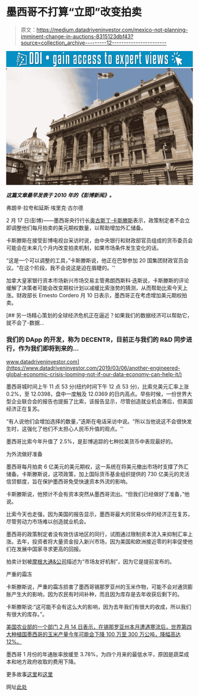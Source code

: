 # 墨西哥不打算“立即”改变拍卖

> 原文：<https://medium.datadriveninvestor.com/mexico-not-planning-imminent-change-in-auctions-8315123dbf43?source=collection_archive---------12----------------------->

[![](img/7a613b4844419277b686c9049b832cfa.png)](http://www.track.datadriveninvestor.com/1B9E)![](img/9daf8165a880948732f04389555d6853.png)

***这篇文章最早发表于 2010 年的《彭博新闻》。***

弗朗辛·拉夸和延斯·埃里克·古尔德

2 月 17 日(彭博)——墨西哥央行行长[奥古斯丁·卡斯滕斯](https://www.theguardian.com/world/2016/dec/01/mexico-central-bank-governor-agustin-carstens-step-down)表示，政策制定者不会立即调整他们每月拍卖的美元期权数量，以帮助增加外汇储备。

卡斯滕斯在接受彭博电视台采访时说，由中央银行和财政部官员组成的货币委员会可能会在未来几个月内改变拍卖机制，如果市场条件发生变化的话。

“这是一个可以调整的工具，”卡斯滕斯说，他正在巴黎参加 20 国集团财政官员会议。“在这个阶段，我不会说这是迫在眉睫的。''

加拿大皇家银行资本市场新兴市场交易主管弗朗西斯科·迭斯说，卡斯滕斯的评论缓解了决策者可能会改变期权计划以减缓比索涨势的猜测，从而帮助比索今天上涨。财政部长 Ernesto Cordero 月 10 日表示，墨西哥正在考虑增加美元期权拍卖。

[](https://www.datadriveninvestor.com/2019/03/06/another-engineered-global-economic-crisis-looming-not-if-our-data-economy-can-help-it/) [## 另一场精心策划的全球经济危机正在逼近？如果我们的数据经济可以帮助它，就不会了-数据…

### 我们的 DApp 的开发，称为 DECENTR，目前正与我们的 R&D 同步进行，作为我们即将到来的…

www.datadriveninvestor.com](https://www.datadriveninvestor.com/2019/03/06/another-engineered-global-economic-crisis-looming-not-if-our-data-economy-can-help-it/) 

墨西哥城时间上午 11 点 53 分(纽约时间下午 12 点 53 分)，比索兑美元汇率上涨 0.2%，至 12.0398，盘中一度触及 12.0369 的日内高点。早些时候，一份世界大型企业联合会的报告也提振了比索，该报告显示，尽管创造就业机会滞后，但美国经济正在复苏。

“有人说他们会增加选择的数量，”迭斯在电话采访中说。“所以当他说这不会很快发生时，这强化了他们不太担心人民币升值的观点。''

墨西哥比索今年升值了 2.5%，是彭博追踪的七种拉美货币中表现最好的。

为外流做好准备

墨西哥每月拍卖 6 亿美元的美元期权，这一系统在将美元撤出市场时支撑了外汇储备。卡斯滕斯说，这项政策，加上国际货币基金组织提供的 730 亿美元的灵活信贷额度，旨在保护墨西哥免受快速资本外流的影响。

卡斯滕斯说，他预计不会有资本突然从墨西哥流出。“但我们已经做好了准备，”他说。

比索今天也走强，因为美国的报告显示，墨西哥最大的贸易伙伴的经济正在复苏，尽管劳动力市场难以创造就业机会。

墨西哥的政策制定者没有效仿该地区的同行，试图通过限制资本流入来抑制汇率上涨。去年，投资者将大量资金投入新兴市场，因为美国和欧洲接近零的利率促使他们在发展中国家寻求更高的回报。

拍卖计划被[摩根大通&公司](https://www.jpmorganchase.com/)描述为“市场友好机制”，因为它是提前宣布的。

严重的霜冻

卡斯滕斯说，严重的霜冻损害了墨西哥锡那罗亚州的玉米作物，可能不会对通货膨胀产生大的影响，因为农民有时间补种，而且因为库存是去年收获后剩下的。

卡斯滕斯说:“这可能不会有这么大的影响，因为去年我们有很大的收成，所以我们有很大的库存。”。

[美国农业部的一个部门 2 月 14 日表示，在锡那罗亚州本月遭遇寒流后，世界第四大种植国墨西哥的玉米产量今年可能会下降 100 万至 300 万公吨，降幅高达 12%。](https://ipad.fas.usda.gov/highlights/2017/03/Mexico/index.htm)

墨西哥 1 月份的年通胀率放缓至 3.78%，为四个月来的最低水平，原因是蔬菜成本和地方政府收取的费用下降。

更多故事[这里](http://time.com/1569/danger-zone/)和[这里](http://time.com/57160/king-of-the-imperial-blaster-beat/)

网址[此处](https://www.jenserikgould.com)